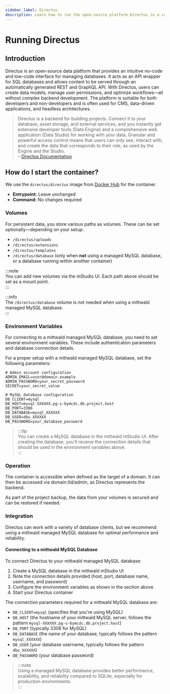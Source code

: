 ```yaml
---
sidebar_label: Directus
description: Learn how to run the open-source platform Directus in a containerized environment and connect it to a database.
---
```


# Running Directus

## Introduction

Directus is an open-source data platform that provides an intuitive no-code and low-code interface for managing databases. It acts as an API wrapper for SQL databases and allows content to be served through an automatically generated REST and GraphQL API. With Directus, users can create data models, manage user permissions, and optimize workflows—all without complex backend development. The platform is suitable for both developers and non-developers and is often used for CMS, data-driven applications, and headless architectures.

> Directus is a backend for building projects. Connect it to your database, asset storage, and external services, and you instantly get extensive developer tools (Data Engine) and a comprehensive web application (Data Studio) for working with your data. Granular and powerful access control means that users can only see, interact with, and create the data that corresponds to their role, as used by the Engine and the Studio.  
> – [Directus Documentation](https://directus.io/docs/getting-started/overview)

## How do I start the container?

We use the `directus/directus` image from [Docker Hub](https://hub.docker.com/r/directus/directus) for the container.

- **Entrypoint:** Leave unchanged
- **Command:** No changes required

### Volumes

For persistent data, you store various paths as volumes. These can be set optionally—depending on your setup:

- `/directus/uploads`
- `/directus/extensions`
- `/directus/templates`
- `/directus/database` (only when **not** using a managed MySQL database, or a database running within another container)

:::note  
You can add new volumes via the mStudio UI. Each path above should be set as a mount point.  
:::

:::info  
The `/directus/database` volume is not needed when using a mittwald managed MySQL database.  
:::

### Environment Variables

For connecting to a mittwald managed MySQL database, you need to set several environment variables. These include authentication parameters and database connection details.

For a proper setup with a mittwald managed MySQL database, set the following parameters:

```
# Admin account configuration
ADMIN_EMAIL=user@domain.example
ADMIN_PASSWORD=your_secret_password
SECRET=your_secret_value

# MySQL database configuration
DB_CLIENT=mysql
DB_HOST=mysql-XXXXXX.pg-s-bymcdc.db.project.host
DB_PORT=3306
DB_DATABASE=mysql_XXXXXX
DB_USER=dbu_XXXXXX
DB_PASSWORD=your_database_password
```

> :::tip  
> You can create a MySQL database in the mittwald mStudio UI. After creating the database, you'll receive the connection details that should be used in the environment variables above.  
> :::

### Operation

The container is accessible when defined as the target of a domain. It can then be accessed via domain.tld/admin, as Directus represents the backend.

As part of the project backup, the data from your volumes is secured and can be restored if needed.

### Integration

Directus can work with a variety of database clients, but we recommend using a mittwald managed MySQL database for optimal performance and reliability.

#### Connecting to a mittwald MySQL Database

To connect Directus to your mittwald managed MySQL database:

1. Create a MySQL database in the mittwald mStudio UI
2. Note the connection details provided (host, port, database name, username, and password)
3. Configure the environment variables as shown in the section above
4. Start your Directus container

The connection parameters required for a mittwald MySQL database are:

- `DB_CLIENT=mysql` (specifies that you're using MySQL)
- `DB_HOST` (the hostname of your mittwald MySQL server, follows the pattern `mysql-XXXXXX.pg-s-bymcdc.db.project.host`)
- `DB_PORT` (typically 3306 for MySQL)
- `DB_DATABASE` (the name of your database, typically follows the pattern `mysql_XXXXXX`)
- `DB_USER` (your database username, typically follows the pattern `dbu_XXXXXX`)
- `DB_PASSWORD` (your database password)

> :::note  
> Using a managed MySQL database provides better performance, scalability, and reliability compared to SQLite, especially for production environments.  
> :::
